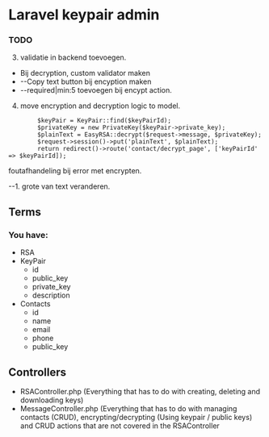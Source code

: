 # Laravel keypair admin

### TODO
3. validatie in backend toevoegen.
- Bij decryption, custom validator maken
- --Copy text button bij encyption maken
- --required|min:5 toevoegen bij encypt action.

4. move encryption and decryption logic to model.
```
        $keyPair = KeyPair::find($keyPairId);
        $privateKey = new PrivateKey($keyPair->private_key);
        $plainText = EasyRSA::decrypt($request->message, $privateKey);
        $request->session()->put('plainText', $plainText);
        return redirect()->route('contact/decrypt_page', ['keyPairId' => $keyPairId]);
```

foutafhandeling bij error met encrypten.

--1. grote van text veranderen.

## Terms
### You have:
- RSA
- KeyPair
    - id
    - public_key
    - private_key
    - description
- Contacts
    - id
    - name
    - email
    - phone
    - public_key

## Controllers
- RSAController.php (Everything that has to do with creating, deleting and downloading keys)
- MessageController.php (Everything that has to do with managing contacts (CRUD), encrypting/decrypting (Using keypair / public keys) and CRUD actions that are not covered in the RSAController